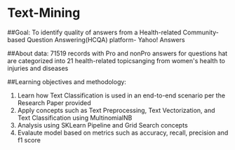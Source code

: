 # Text-Mining

##Goal:
To identify quality of answers from a Health-related Community-based Question Answering(HCQA) platform- Yahoo! Answers

##About data:
71519 records with Pro and nonPro answers for questions hat are categorized into 21 health-related topicsanging from women's health to injuries and diseases

##Learning objectives and methodology:
  1. Learn how Text Classification is used in an end-to-end scenario per the Research Paper provided
  2. Apply concepts such as Text Preprocessing, Text Vectorization, and Text Classification using MultinomialNB
  3. Analysis using SKLearn Pipeline and Grid Search concepts
  4. Evalaute model based on metrics such as accuracy, recall, precision and f1 score
  


  






